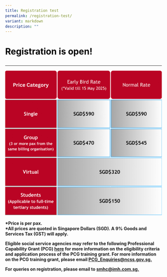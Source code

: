 ```yaml
---
title: Registration test
permalink: /registration-test/
variant: markdown
description: ""
---
```

#  <p style="color: #000000"><b>Registration is open!</b></p>


-------------------------

![](/images/SMHC_2025_v1.png)

**\*Price is per pax.**  
**\*All prices are quoted in Singapore Dollars (SGD). A 9% Goods and Services Tax (GST) will apply.**

**Eligible social service agencies may refer to the following Professional Capability Grant (PCG) [here](https://www.ncss.gov.sg/social-service-agencies/funding-schemes-and-common-services/funding/professional-capability-grant) for more information on the eligibility criteria and application process of the PCG training grant. For more information on the PCG training grant, please email [PCG\_Enquiries@ncss.gov.sg.](https://www.ncss.gov.sg/social-service-agencies/funding-schemes-and-common-services/funding/professional-capability-grant)**

**For queries on registration, please email to [smhc@imh.com.sg.](mailto:smhc@imh.com.sg)**